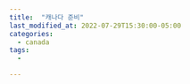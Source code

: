 ```yaml
---
title:  "캐나다 준비"
last_modified_at: 2022-07-29T15:30:00-05:00
categories:
  - canada
tags: 
  - 

---
```




